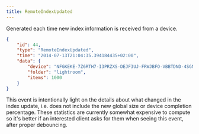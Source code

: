 ```yaml
---
title: RemoteIndexUpdated
---
```


Generated each time new index information is received from a device.

```json
{
    "id": 44,
    "type": "RemoteIndexUpdated",
    "time": "2014-07-13T21:04:35.394184435+02:00",
    "data": {
        "device": "NFGKEKE-7Z6RTH7-I3PRZXS-DEJF3UJ-FRWJBFO-VBBTDND-4SGNGVZ-QUQHJAG",
        "folder": "lightroom",
        "items": 1000
    }
}
```

<p class="message warning">
This event is intentionally light on the details about what changed in the index update, i.e. does not include the new global size or device completion percentage. These statistics are currently somewhat expensive to compute so it's better if an interested client asks for them when seeing this event, after proper debouncing.
</p>
